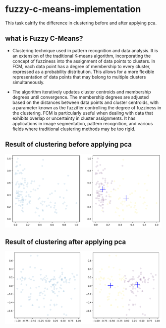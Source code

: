 # fuzzy-c-means-implementation
 This task calrify the difference in clustering before and after applying pca.

## what is Fuzzy C-Means?

- Clustering technique used in pattern recognition and data analysis. It is an extension of the traditional K-means algorithm, incorporating the concept of fuzziness into the assignment of data points to clusters. In FCM, each data point has a degree of membership to every cluster, expressed as a probability distribution. This allows for a more flexible representation of data points that may belong to multiple clusters simultaneously.

- The algorithm iteratively updates cluster centroids and membership degrees until convergence. The membership degrees are adjusted based on the distances between data points and cluster centroids, with a parameter known as the fuzzifier controlling the degree of fuzziness in the clustering. FCM is particularly useful when dealing with data that exhibits overlap or uncertainty in cluster assignments. It has applications in image segmentation, pattern recognition, and various fields where traditional clustering methods may be too rigid.

## Result of clustering before applying pca 

<img src='https://github.com/yassminSaber/fuzzy-c-means-implementation/blob/main/Result-before-pca.png' width=700 hight= 200 />

## Result of clustering after applying pca 

<img src='https://github.com/yassminSaber/fuzzy-c-means-implementation/blob/main/Result-after-pca.png' width=700 hight= 200 />
